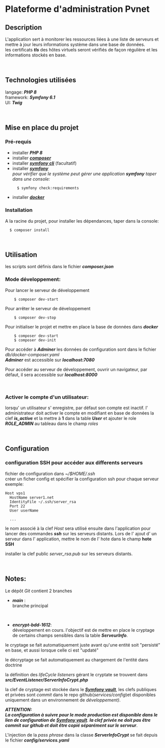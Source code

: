 # Plateforme d'administration Pvnet 

## Description 

  L'application sert à monitorer les ressources liées à une liste de serveurs et mettre à jour leurs informations système dans une base de données.   
 les certificats ***tls*** des  hôtes virtuels seront vérifiés de façon régulière  et les informations stockés en base.

  <br>

## Technologies utilisées 

langage: ***PHP 8***   
framework: ***Symfony 6.1***  
UI: ***Twig***

 <br>
 
## Mise en place du projet 

### Pré-requis
- installer ***PHP 8***
- installer [***composer***](https://getcomposer.org/)
- installer [***symfony cli***](https://symfony.com/download) (facultatif)
- installer [***symfony***](https://symfony.com/doc/current/setup.html)  
  *pour vérifier que le système peut gérer une application* ***symfony*** *taper dans une console:*
  ```bash
    $ symfony check:requirements
  ```
- installer [***docker***](https://docs.docker.com/get-docker/)

### Installation
  A la racine du projet, pour installer les dépendances, taper dans la console:
  ```
    $ composer install
  ```
  <br>

## Utilisation 
 
 les scripts sont définis dans le fichier ***composer.json***


### Mode développement:
Pour lancer le serveur de développement  
``` 
    $ composer dev-start
```
Pour arrêter le serveur de développement  
```
    $ composer dev-stop
```
Pour initialiser le projet et mettre en place la base de données dans ***docker***   
```
    $ composer dev-start
    $ composer dev-init
```
Pour accéder à ***Adminer*** 
les données de configuration sont dans le fichier *db/docker-composer.yaml*  
***Adminer*** est accessible sur ***localhost:7080***  

Pour accéder au serveur de développement, ouvrir un navigateur, par défaut, il sera accessible sur ***localhost:8000***

<br>

###  Activer le compte d'un utilisateur: 
   lorsqu' un utilisateur s' enregistre, par défaut son compte est inactif.
   l' administrateur doit activer le compte en modifiant en base de données la clef ***is_active*** et la mettre à  **1** dans la table ***User***
   et ajouter le role ***ROLE_ADMIN***  au tableau dans le champ *roles*

<br>

## Configuration 


### configuration SSH pour accéder aux differents serveurs 
fichier de configuration dans *~/$HOME/.ssh*  
créer un ficher config et spécifier la configuration ssh pour chaque serveur  
exemple: 
```
Host vps1
  HostName server1.net
  IdentityFile ~/.ssh/server_rsa
  Port 22
  User userName

  ...
```
le nom associé à la clef *Host* sera utilisé ensuite dans l'application pour lancer des commandes ***ssh*** sur les serveurs distants. Lors de l' ajout d' un serveur dans l' application, mettre le nom de l' hote dans le champ **hote SSH**

installer la clef public *server_rsa.pub* sur les serveurs distants.

<br>


## Notes: 
Le dépôt *Git* contient 2 branches
  - ***main*** :  
    branche principal

    <br>

  - ***encrypt-bdd-1612***:  
  développement en cours.
  l'objectif est de mettre en place le cryptage de certains champs sensibles dans la table ***ServeurInfo***.

  le cryptage se fait automatiquement juste avant qu'une entité soit "persisté" en base, et aussi lorsque celle ci est "updaté"

  le décryptage se fait automatiquement au chargement de l'entité dans doctrine

  la définition des *lifeCycle listeners* gérant le cryptate se trouvent dans ***src/EventListener/ServerInfoCrypt.php***    

  la clef de cryptage est stockée dans  le [***Symfony vault***](https://symfony.com/doc/6.1/configuration/secrets.html), les clefs publiques et privées sont *commit* dans le repo github(*services/config*)et disponibles uniquement dans un environnement de *développement)*.    

  ***ATTENTION:***  
  ***La configuration à suivre pour le mode production est disponible dans le lien de configuration de*** [***Symfony vault***](https://symfony.com/doc/6.1/configuration/secrets.html).
   ***la clef privée ne doit pas être commit sur github et doit être copié séparément sur le serveur***.

  L'injection de la *pass phrase* dans la classe ***ServerInfoCrypt***  se fait depuis le fichier ***config/services.yaml***

